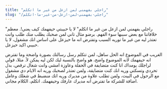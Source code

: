 ```yaml
---
title: "راجلي بفهمني لمن ازعل من غير ما اتكلم"
slug: "/راجلي-بفهمني-لمن-ازعل-من-غير-ما-اتكلم"
---
```


"راجلي بفهمني لمن ازعل من غير ما اتكلم" لا يا حبيبتي حيفهمك كيف يعني!. معظم خلافاتنا مع بعض سببها سوء الفهم. برضو مثال تاني لمن صحبك يطلب منك طلب وانت تعتذر ليه من غير ما توريه السبب وتفترض انه ما حيزعل على اساس انك مشغول، لا يا حبيبي اكيد حيزعل. 

الغريب في الموضوع انه الحل ساهل، لمن تتكلم رسل رسالتك بصورة واضحة وما تفترض انه حيفهمك لانه الموضوع واضح، هو واضح بالنسبة ليك لكن ليه يمكن لأ. مثلا، قولي لراجلك يومداك انا كنت متضايفة في الحفلة وعاوزة امشي وانت شغال ترقص، بدل تحردي وتسكتي وريه انك كنت متضايقة، ولمن تعتذر لصحبك وريه انه الايام دي مشغول مع الرحول في البيت، ولمن تطلب علاوة من مديرك وريه انك منضبط في شغلك وعامل اضافة للشركة ما تفترض انه مديرك عارفك وحيفهمك. اتكلم، الكلام مجاني.
